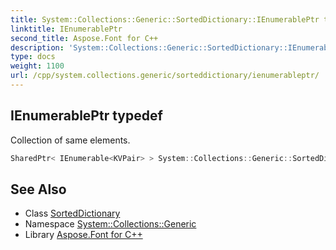 ```yaml
---
title: System::Collections::Generic::SortedDictionary::IEnumerablePtr typedef
linktitle: IEnumerablePtr
second_title: Aspose.Font for C++
description: 'System::Collections::Generic::SortedDictionary::IEnumerablePtr typedef. Collection of same elements in C++.'
type: docs
weight: 1100
url: /cpp/system.collections.generic/sorteddictionary/ienumerableptr/
---
```

## IEnumerablePtr typedef


Collection of same elements.

```cpp
SharedPtr< IEnumerable<KVPair> > System::Collections::Generic::SortedDictionary< TKey, TValue >::IEnumerablePtr
```

## See Also

* Class [SortedDictionary](../)
* Namespace [System::Collections::Generic](../../)
* Library [Aspose.Font for C++](../../../)
